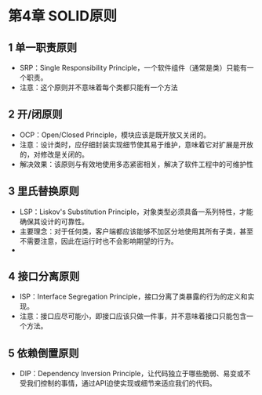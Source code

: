 # 第4章 SOLID原则

## 1 单一职责原则

- SRP：Single Responsibility Principle，一个软件组件（通常是类）只能有一个职责。
- 注意：这个原则并不意味着每个类都只能有一个方法

## 2 开/闭原则

- OCP：Open/Closed Principle，模块应该是既开放又关闭的。
- 注意：设计类时，应仔细封装实现细节使其易于维护，意味着它对扩展是开放的，对修改是关闭的。
- 解决效果：该原则与有效地使用多态紧密相关，解决了软件工程中的可维护性

## 3 里氏替换原则

- LSP：Liskov's Substitution Principle，对象类型必须具备一系列特性，才能确保其设计的可靠性。
- 主要理念：对于任何类，客户端都应该能够不加区分地使用其所有子类，甚至不需要注意，因此在运行时也不会影响期望的行为。
- 

## 4 接口分离原则

- ISP：Interface Segregation Principle，接口分离了类暴露的行为的定义和实现。
- 注意：接口应尽可能小，即接口应该只做一件事，并不意味着接口只能包含一个方法。

## 5 依赖倒置原则

- DIP：Dependency Inversion Principle，让代码独立于哪些脆弱、易变或不受我们控制的事情，通过API迫使实现或细节来适应我们的代码。
